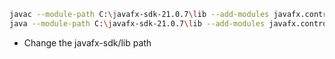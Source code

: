 ```bash
javac --module-path C:\javafx-sdk-21.0.7\lib --add-modules javafx.controls -d out tictactoegame/TictactoeGame.java
java --module-path C:\javafx-sdk-21.0.7\lib --add-modules javafx.controls -cp out tictactoegame.TictactoeGame
```
- Change the javafx-sdk/lib path